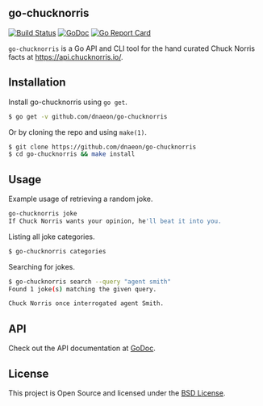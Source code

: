 ## go-chucknorris

[![Build Status](https://travis-ci.org/dnaeon/go-chucknorris.svg?branch=master)](https://travis-ci.org/dnaeon/go-chucknorris)
[![GoDoc](https://godoc.org/github.com/dnaeon/go-chucknorris?status.svg)](https://godoc.org/github.com/dnaeon/go-chucknorris)
[![Go Report Card](https://goreportcard.com/badge/github.com/dnaeon/go-chucknorris)](https://goreportcard.com/report/github.com/dnaeon/go-chucknorris)

`go-chucknorris` is a Go API and CLI tool for the hand curated
Chuck Norris facts at https://api.chucknorris.io/.

## Installation

Install go-chucknorris using `go get`.

```bash
$ go get -v github.com/dnaeon/go-chucknorris
```

Or by cloning the repo and using `make(1)`.

```bash
$ git clone https://github.com/dnaeon/go-chucknorris
$ cd go-chucknorris && make install
```

## Usage

Example usage of retrieving a random joke.

```bash
go-chucknorris joke
If Chuck Norris wants your opinion, he'll beat it into you.
```

Listing all joke categories.

```bash
$ go-chucknorris categories
```

Searching for jokes.

```bash
$ go-chucknorris search --query "agent smith"
Found 1 joke(s) matching the given query.

Chuck Norris once interrogated agent Smith.
```

## API

Check out the API documentation at [GoDoc](https://godoc.org/github.com/dnaeon/go-chucknorris).

## License

This project is Open Source and licensed under the [BSD License](http://opensource.org/licenses/BSD-2-Clause).
